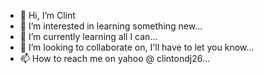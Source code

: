 - 👋 Hi, I’m Clint
- 👀 I’m interested in learning something new...
- 🌱 I’m currently learning all I can...
- 💞️ I’m looking to collaborate on, I'll have to let you know...
- 📫 How to reach me on yahoo @ clintondj26...

<!---
Clintondj26 is a ✨ special ✨ repository because its `README.md` (this file) appears on your GitHub profile.
You can click the Preview link to take a look at your changes.
--->
